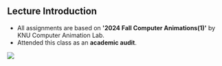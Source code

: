 ## Lecture Introduction

- All assignments are based on **'2024 Fall Computer Animations(1)'**</a> by KNU Computer Animation Lab.
- Attended this class as an **academic audit**.
<img src="https://img.shields.io/badge/Python-3776AB?style=for-the-badge&logo=Python&logoColor=white">
